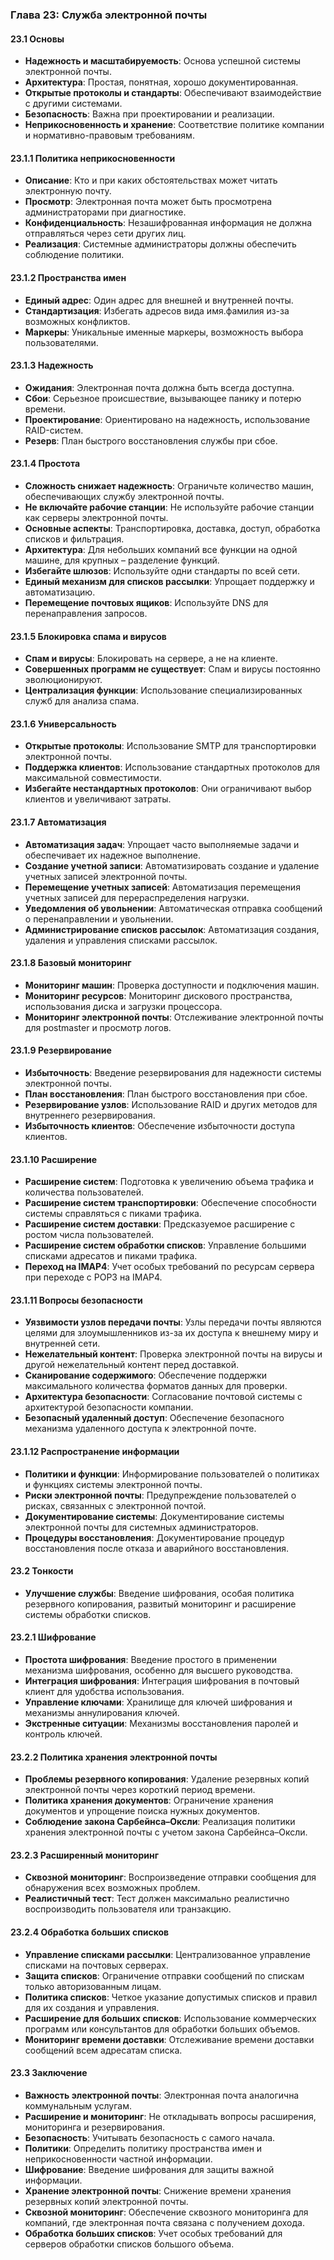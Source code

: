 ### Глава 23: Служба электронной почты

#### 23.1 Основы
- **Надежность и масштабируемость**: Основа успешной системы электронной почты.
- **Архитектура**: Простая, понятная, хорошо документированная.
- **Открытые протоколы и стандарты**: Обеспечивают взаимодействие с другими системами.
- **Безопасность**: Важна при проектировании и реализации.
- **Неприкосновенность и хранение**: Соответствие политике компании и нормативно-правовым требованиям.

#### 23.1.1 Политика неприкосновенности
- **Описание**: Кто и при каких обстоятельствах может читать электронную почту.
- **Просмотр**: Электронная почта может быть просмотрена администраторами при диагностике.
- **Конфиденциальность**: Незашифрованная информация не должна отправляться через сети других лиц.
- **Реализация**: Системные администраторы должны обеспечить соблюдение политики.

#### 23.1.2 Пространства имен
- **Единый адрес**: Один адрес для внешней и внутренней почты.
- **Стандартизация**: Избегать адресов вида имя.фамилия из-за возможных конфликтов.
- **Маркеры**: Уникальные именные маркеры, возможность выбора пользователями.

#### 23.1.3 Надежность
- **Ожидания**: Электронная почта должна быть всегда доступна.
- **Сбои**: Серьезное происшествие, вызывающее панику и потерю времени.
- **Проектирование**: Ориентировано на надежность, использование RAID-систем.
- **Резерв**: План быстрого восстановления службы при сбое.

#### 23.1.4 Простота
- **Сложность снижает надежность**: Ограничьте количество машин, обеспечивающих службу электронной почты.
- **Не включайте рабочие станции**: Не используйте рабочие станции как серверы электронной почты.
- **Основные аспекты**: Транспортировка, доставка, доступ, обработка списков и фильтрация.
- **Архитектура**: Для небольших компаний все функции на одной машине, для крупных – разделение функций.
- **Избегайте шлюзов**: Используйте одни стандарты по всей сети.
- **Единый механизм для списков рассылки**: Упрощает поддержку и автоматизацию.
- **Перемещение почтовых ящиков**: Используйте DNS для перенаправления запросов.

#### 23.1.5 Блокировка спама и вирусов
- **Спам и вирусы**: Блокировать на сервере, а не на клиенте.
- **Совершенных программ не существует**: Спам и вирусы постоянно эволюционируют.
- **Централизация функции**: Использование специализированных служб для анализа спама.

#### 23.1.6 Универсальность
- **Открытые протоколы**: Использование SMTP для транспортировки электронной почты.
- **Поддержка клиентов**: Использование стандартных протоколов для максимальной совместимости.
- **Избегайте нестандартных протоколов**: Они ограничивают выбор клиентов и увеличивают затраты.

#### 23.1.7 Автоматизация
- **Автоматизация задач**: Упрощает часто выполняемые задачи и обеспечивает их надежное выполнение.
- **Создание учетной записи**: Автоматизировать создание и удаление учетных записей электронной почты.
- **Перемещение учетных записей**: Автоматизация перемещения учетных записей для перераспределения нагрузки.
- **Уведомления об увольнении**: Автоматическая отправка сообщений о перенаправлении и увольнении.
- **Администрирование списков рассылок**: Автоматизация создания, удаления и управления списками рассылок.

#### 23.1.8 Базовый мониторинг
- **Мониторинг машин**: Проверка доступности и подключения машин.
- **Мониторинг ресурсов**: Мониторинг дискового пространства, использования диска и загрузки процессора.
- **Мониторинг электронной почты**: Отслеживание электронной почты для postmaster и просмотр логов.

#### 23.1.9 Резервирование
- **Избыточность**: Введение резервирования для надежности системы электронной почты.
- **План восстановления**: План быстрого восстановления при сбое.
- **Резервирование узлов**: Использование RAID и других методов для внутреннего резервирования.
- **Избыточность клиентов**: Обеспечение избыточности доступа клиентов.

#### 23.1.10 Расширение
- **Расширение систем**: Подготовка к увеличению объема трафика и количества пользователей.
- **Расширение систем транспортировки**: Обеспечение способности системы справляться с пиками трафика.
- **Расширение систем доставки**: Предсказуемое расширение с ростом числа пользователей.
- **Расширение систем обработки списков**: Управление большими списками адресатов и пиками трафика.
- **Переход на IMAP4**: Учет особых требований по ресурсам сервера при переходе с POP3 на IMAP4.

#### 23.1.11 Вопросы безопасности
- **Уязвимости узлов передачи почты**: Узлы передачи почты являются целями для злоумышленников из-за их доступа к внешнему миру и внутренней сети.
- **Нежелательный контент**: Проверка электронной почты на вирусы и другой нежелательный контент перед доставкой.
- **Сканирование содержимого**: Обеспечение поддержки максимального количества форматов данных для проверки.
- **Архитектура безопасности**: Согласование почтовой системы с архитектурой безопасности компании.
- **Безопасный удаленный доступ**: Обеспечение безопасного механизма удаленного доступа к электронной почте.

#### 23.1.12 Распространение информации
- **Политики и функции**: Информирование пользователей о политиках и функциях системы электронной почты.
- **Риски электронной почты**: Предупреждение пользователей о рисках, связанных с электронной почтой.
- **Документирование системы**: Документирование системы электронной почты для системных администраторов.
- **Процедуры восстановления**: Документирование процедур восстановления после отказа и аварийного восстановления.

#### 23.2 Тонкости
- **Улучшение службы**: Введение шифрования, особая политика резервного копирования, развитый мониторинг и расширение системы обработки списков.

#### 23.2.1 Шифрование
- **Простота шифрования**: Введение простого в применении механизма шифрования, особенно для высшего руководства.
- **Интеграция шифрования**: Интеграция шифрования в почтовый клиент для удобства использования.
- **Управление ключами**: Хранилище для ключей шифрования и механизмы аннулирования ключей.
- **Экстренные ситуации**: Механизмы восстановления паролей и контроль ключей.

#### 23.2.2 Политика хранения электронной почты
- **Проблемы резервного копирования**: Удаление резервных копий электронной почты через короткий период времени.
- **Политика хранения документов**: Ограничение хранения документов и упрощение поиска нужных документов.
- **Соблюдение закона Сарбейнса–Оксли**: Реализация политики хранения электронной почты с учетом закона Сарбейнса–Оксли.

#### 23.2.3 Расширенный мониторинг
- **Сквозной мониторинг**: Воспроизведение отправки сообщения для обнаружения всех возможных проблем.
- **Реалистичный тест**: Тест должен максимально реалистично воспроизводить пользователя или транзакцию.

#### 23.2.4 Обработка больших списков
- **Управление списками рассылки**: Централизованное управление списками на почтовых серверах.
- **Защита списков**: Ограничение отправки сообщений по спискам только авторизованным лицам.
- **Политика списков**: Четкое указание допустимых списков и правил для их создания и управления.
- **Расширение для больших списков**: Использование коммерческих программ или консультантов для обработки больших объемов.
- **Мониторинг времени доставки**: Отслеживание времени доставки сообщений всем адресатам списка.

#### 23.3 Заключение
- **Важность электронной почты**: Электронная почта аналогична коммунальным услугам.
- **Расширение и мониторинг**: Не откладывать вопросы расширения, мониторинга и резервирования.
- **Безопасность**: Учитывать безопасность с самого начала.
- **Политики**: Определить политику пространства имен и неприкосновенности частной информации.
- **Шифрование**: Введение шифрования для защиты важной информации.
- **Хранение электронной почты**: Снижение времени хранения резервных копий электронной почты.
- **Сквозной мониторинг**: Обеспечение сквозного мониторинга для компаний, где электронная почта связана с получением дохода.
- **Обработка больших списков**: Учет особых требований для серверов обработки списков большого объема.
